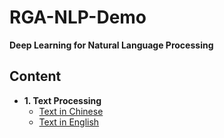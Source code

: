 # RGA-NLP-Demo
**Deep Learning for Natural Language Processing**

## Content
+ **1. Text Processing**
  - [Text in Chinese]()
  - [Text in English]()
